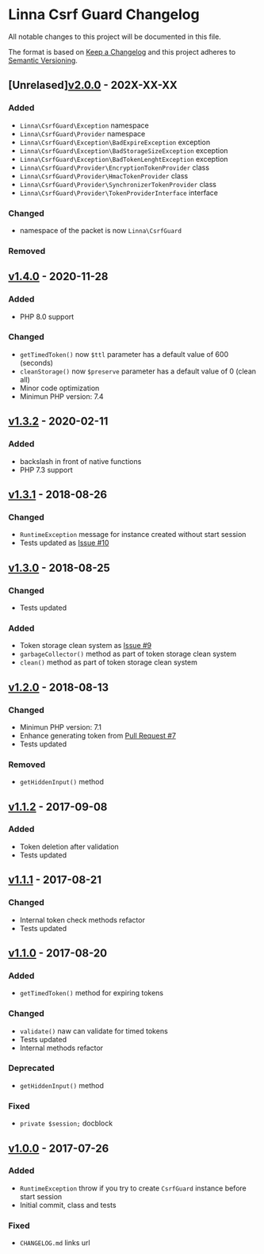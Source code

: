 
# Linna Csrf Guard Changelog

All notable changes to this project will be documented in this file.

The format is based on [Keep a Changelog](http://keepachangelog.com/) 
and this project adheres to [Semantic Versioning](http://semver.org/).

## [Unrelased][v2.0.0](https://github.com/linna/csrf-guard/compare/v1.4.0...b2.0.0) - 202X-XX-XX

### Added
* `Linna\CsrfGuard\Exception` namespace
* `Linna\CsrfGuard\Provider` namespace
* `Linna\CsrfGuard\Exception\BadExpireException` exception
* `Linna\CsrfGuard\Exception\BadStorageSizeException` exception
* `Linna\CsrfGuard\Exception\BadTokenLenghtException` exception
* `Linna\CsrfGuard\Provider\EncryptionTokenProvider` class
* `Linna\CsrfGuard\Provider\HmacTokenProvider` class
* `Linna\CsrfGuard\Provider\SynchronizerTokenProvider` class
* `Linna\CsrfGuard\Provider\TokenProviderInterface` interface

### Changed
* namespace of the packet is now `Linna\CsrfGuard`


### Removed

## [v1.4.0](https://github.com/linna/csrf-guard/compare/v1.3.2...v1.4.0) - 2020-11-28

### Added
* PHP 8.0 support

### Changed
* `getTimedToken()` now `$ttl` parameter has a default value of 600 (seconds)
* `cleanStorage()` now `$preserve` parameter has a default value of 0 (clean all)
* Minor code optimization
* Minimun PHP version: 7.4

## [v1.3.2](https://github.com/linna/csrf-guard/compare/v1.3.1...v1.3.2) - 2020-02-11

### Added
* backslash in front of native functions
* PHP 7.3 support

## [v1.3.1](https://github.com/linna/csrf-guard/compare/v1.3.0...v1.3.1) - 2018-08-26

### Changed
* `RuntimeException` message for instance created without start session
* Tests updated as [Issue #10](https://github.com/linna/csrf-guard/issues/10)

## [v1.3.0](https://github.com/linna/csrf-guard/compare/v1.2.0...v1.3.0) - 2018-08-25

### Changed
* Tests updated

### Added
* Token storage clean system as [Issue #9](https://github.com/linna/csrf-guard/issues/9)
* `garbageCollector()` method as part of token storage clean system
* `clean()` method as part of token storage clean system

## [v1.2.0](https://github.com/linna/csrf-guard/compare/v1.1.2...v1.2.0) - 2018-08-13

### Changed
* Minimun PHP version: 7.1
* Enhance generating token from [Pull Request #7](https://github.com/linna/csrf-guard/pull/7)
* Tests updated

### Removed
* `getHiddenInput()` method

## [v1.1.2](https://github.com/linna/csrf-guard/compare/v1.1.1...v1.1.2) - 2017-09-08

### Added
* Token deletion after validation
* Tests updated

## [v1.1.1](https://github.com/linna/csrf-guard/compare/v1.1.0...v1.1.1) - 2017-08-21

### Changed
* Internal token check methods refactor
* Tests updated

## [v1.1.0](https://github.com/linna/csrf-guard/compare/v1.0.0...v1.1.0) - 2017-08-20

### Added
* `getTimedToken()` method for expiring tokens

### Changed
* `validate()` naw can validate for timed tokens
* Tests updated
* Internal methods refactor

### Deprecated
* `getHiddenInput()` method

### Fixed
* `private $session;` docblock

## [v1.0.0](https://github.com/linna/csrf-guard/compare/v1.0.0...master) - 2017-07-26

### Added
* `RuntimeException` throw if you try to create `CsrfGuard` instance before start session
* Initial commit, class and tests

### Fixed
* `CHANGELOG.md` links url
